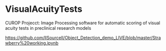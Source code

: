 # VisualAcuityTests
CUROP Projecct: Image Processing software for automatic scoring of visual acuity tests in preclinical research models

https://github.com/llSourcell/Object_Detection_demo_LIVE/blob/master/Strawberry%20working.ipynb